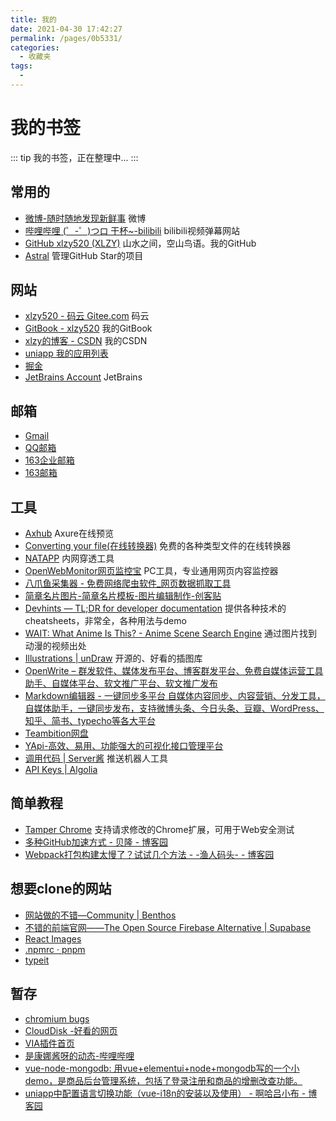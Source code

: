 ```yaml
---
title: 我的
date: 2021-04-30 17:42:27
permalink: /pages/0b5331/
categories:
  - 收藏夹
tags:
  - 
---
```

# 我的书签

::: tip
我的书签，正在整理中...
:::

## 常用的
- [微博-随时随地发现新鲜事](http://weibo.com/) 微博
- [哔哩哔哩 (゜-゜)つロ 干杯~-bilibili](https://www.bilibili.com/) bilibili视频弹幕网站
- [GitHub xlzy520 (XLZY)](https://github.com/xlzy520) 山水之间，空山鸟语。我的GitHub
- [Astral](https://app.astralapp.com/dashboard) 管理GitHub Star的项目



## 网站
- [xlzy520 - 码云 Gitee.com](https://gitee.com/xlzy520) 码云
- [GitBook - xlzy520](https://xlzy.gitbook.io/xlzy520/) 我的GitBook
- [xlzy的博客 - CSDN](http://blog.csdn.net/qq_31201781) 我的CSDN
- [uniapp 我的应用列表](https://dev.dcloud.net.cn/app/index?type=0)
- [掘金](https://juejin.im/timeline)
- [JetBrains Account](https://account.jetbrains.com/licenses) JetBrains

## 邮箱
- [Gmail](https://accounts.google.com/b/0/AddMailService)
- [QQ邮箱](https://mail.qq.com/)
- [163企业邮箱](https://qiye.163.com/login/)
- [163邮箱](https://mail.163.com/)



## 工具
- [Axhub](https://axhub.im/pro/d50ff4501fad570f) Axure在线预览
- [Converting your file(在线转换器)](https://www.online-convert.com/) 免费的各种类型文件的在线转换器
- [NATAPP](https://natapp.cn/member/dashborad) 内网穿透工具   
- [OpenWebMonitor网页监控宝](http://owm.fatecore.com/) PC工具，专业通用网页内容监控器
- [八爪鱼采集器 - 免费网络爬虫软件_网页数据抓取工具](https://www.bazhuayu.com/)
- [简章名片图片-简章名片模板-图片编辑制作-创客贴](https://www.chuangkit.com/tupian/jianzhangmp.html)
- [Devhints — TL;DR for developer documentation](https://devhints.io/) 提供各种技术的cheatsheets，非常全，各种用法与demo
- [WAIT: What Anime Is This? - Anime Scene Search Engine](https://trace.moe/) 通过图片找到动漫的视频出处
- [Illustrations | unDraw](https://undraw.co/illustrations) 开源的、好看的插图库
- [OpenWrite – 群发软件、媒体发布平台、博客群发平台、免费自媒体运营工具助手、自媒体平台、软文推广平台、软文推广发布](https://openwrite.cn/)
- [Markdown编辑器 - 一键同步多平台 自媒体内容同步、内容营销、分发工具，自媒体助手，一键同步发布，支持微博头条、今日头条、豆瓣、WordPress、知乎、简书、typecho等各大平台](https://www.wechatsync.com/md/?utm_source=homebtn#/)
- [Teambition网盘](https://www.teambition.com/pan)
- [YApi-高效、易用、功能强大的可视化接口管理平台](https://yapi.baidu.com/add-project)
- [调用代码 | Server酱](http://sc.ftqq.com/?c=code) 推送机器人工具
- [API Keys | Algolia](https://www.algolia.com/apps/TFSYKG5V61/api-keys/all)


## 简单教程
- [Tamper Chrome](https://www.uedbox.com/post/55191/) 支持请求修改的Chrome扩展，可用于Web安全测试
- [多种GitHub加速方式 - 贝隆 - 博客园](https://www.cnblogs.com/beilong/p/13763462.html)
- [Webpack打包构建太慢了？试试几个方法 - -渔人码头- - 博客园](https://www.cnblogs.com/imwtr/p/7801973.html)


## 想要clone的网站
- [网站做的不错—Community | Benthos](https://www.benthos.dev/community)
- [不错的前端官网——The Open Source Firebase Alternative | Supabase](https://supabase.io/)
- [React Images](http://jossmac.github.io/react-images/#/)
- [.npmrc · pnpm](https://pnpm.js.org/en/npmrc)
- [typeit](https://typeitjs.com/#examples)

## 暂存
  - [chromium bugs](https://bugs.chromium.org/p/chromium/issues/)
  - [CloudDisk  -好看的网页](https://works.zjinh.cn/CloudDisk)
  - [VIA插件首页](http://via-app.cn/#/tabBar/home)
  - [是康娜酱呀的动态-哔哩哔哩](https://t.bilibili.com/363491496105600661?tab=2)
  - [vue-node-mongodb: 用vue+elementui+node+mongodb写的一个小demo，是商品后台管理系统，包括了登录注册和商品的增删改查功能。](https://gitee.com/kekedouya/vue-node-mongodb)
  - [uniapp中配置语言切换功能（vue-i18n的安装以及使用） - 啊哈吕小布 - 博客园](https://www.cnblogs.com/ahalvxiaobu/p/14138809.html)
